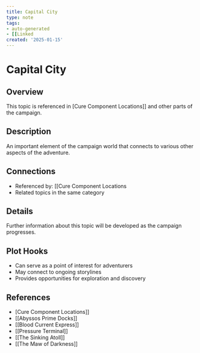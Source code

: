 ```yaml
---
title: Capital City
type: note
tags:
- auto-generated
- [[Linked
created: '2025-01-15'
---
```


# Capital City

## Overview
This topic is referenced in [Cure Component Locations]] and other parts of the campaign.

## Description
An important element of the campaign world that connects to various other aspects of the adventure.

## Connections
- Referenced by: [[Cure Component Locations
- Related topics in the same category

## Details
Further information about this topic will be developed as the campaign progresses.

## Plot Hooks
- Can serve as a point of interest for adventurers
- May connect to ongoing storylines
- Provides opportunities for exploration and discovery

## References

- [Cure Component Locations]]
- [[Abyssos Prime Docks]]
- [[Blood Current Express]]
- [[Pressure Terminal]]
- [[The Sinking Atoll]]
- [[The Maw of Darkness]]
